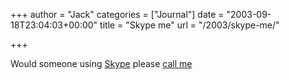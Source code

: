 +++
author = "Jack"
categories = ["Journal"]
date = "2003-09-18T23:04:03+00:00"
title = "Skype me"
url = "/2003/skype-me/"

+++

Would someone using [Skype][1] please [call me][2]

 [1]: http://ui.skype.com/home.html
 [2]: //jackbaty/